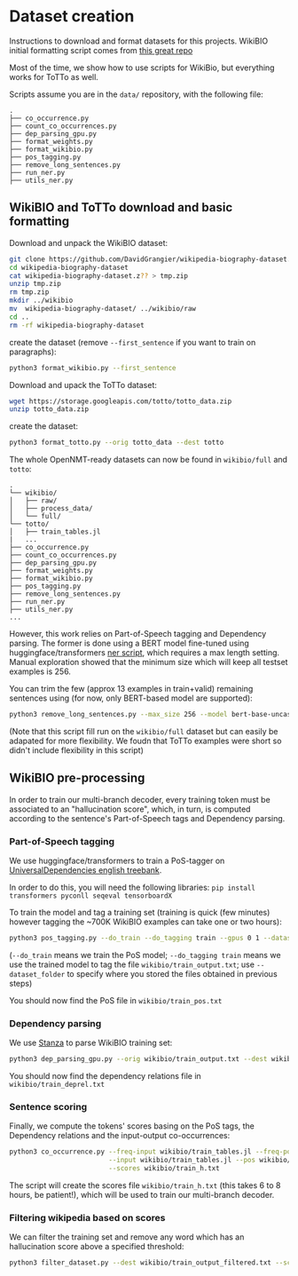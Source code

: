 # Dataset creation

Instructions to download and format datasets for this projects.
WikiBIO initial formatting script comes from [this great repo](https://github.com/tyliupku/wiki2bio/blob/master/preprocess.py)

Most of the time, we show how to use scripts for WikiBio, but everything works for ToTTo as well.

Scripts assume you are in the `data/` repository, with the following file:

```
.
├── co_occurrence.py
├── count_co_occurrences.py
├── dep_parsing_gpu.py
├── format_weights.py
├── format_wikibio.py
├── pos_tagging.py
├── remove_long_sentences.py
├── run_ner.py
├── utils_ner.py        
```

## WikiBIO and ToTTo download and basic formatting

Download and unpack the WikiBIO dataset:

```bash
git clone https://github.com/DavidGrangier/wikipedia-biography-dataset.git
cd wikipedia-biography-dataset
cat wikipedia-biography-dataset.z?? > tmp.zip
unzip tmp.zip
rm tmp.zip
mkdir ../wikibio
mv  wikipedia-biography-dataset/ ../wikibio/raw
cd ..
rm -rf wikipedia-biography-dataset
```

create the dataset (remove `--first_sentence` if you want to train on paragraphs):

```bash
python3 format_wikibio.py --first_sentence
```

Download and upack the ToTTo dataset:
```bash
wget https://storage.googleapis.com/totto/totto_data.zip
unzip totto_data.zip
```

create the dataset:
```bash
python3 format_totto.py --orig totto_data --dest totto
```

The whole OpenNMT-ready datasets can now be found in `wikibio/full` and `totto`:
```
.
└── wikibio/
│   ├── raw/
│   ├── process_data/
│   └── full/
└── totto/
│   ├── train_tables.jl
|   ...
├── co_occurrence.py
├── count_co_occurrences.py
├── dep_parsing_gpu.py
├── format_weights.py
├── format_wikibio.py
├── pos_tagging.py
├── remove_long_sentences.py
├── run_ner.py
├── utils_ner.py
...
```

However, this work relies on Part-of-Speech tagging and Dependency parsing. The former is done using a BERT model
fine-tuned using huggingface/transformers [ner script](https://github.com/huggingface/transformers/tree/master/examples/ner),
which requires a max length setting. Manual exploration showed that the minimum size which will keep all testset
examples is 256.

You can trim the few (approx 13 examples in train+valid) remaining sentences using (for now, only BERT-based model are
supported):

```bash
python3 remove_long_sentences.py --max_size 256 --model bert-base-uncased
```

(Note that this script fill run on the `wikibio/full` dataset but can easily be adapated for more flexibility. We foudn that ToTTo examples were short so didn't include flexibility in this script)


## WikiBIO pre-processing
In order to train our multi-branch decoder, every training token must be associated to an "hallucination score", which,
in turn, is computed according to the sentence's Part-of-Speech tags and Dependency parsing. 

### Part-of-Speech tagging

We use huggingface/transformers to train a PoS-tagger on [UniversalDependencies english treebank](https://github.com/UniversalDependencies/UD_English-ParTUT).

In order to do this, you will need the following libraries: `pip install transformers pyconll seqeval tensorboardX`

To train the model and tag a training set (training is quick (few minutes) however tagging the ~700K
WikiBIO examples can take one or two hours):

```bash
python3 pos_tagging.py --do_train --do_tagging train --gpus 0 1 --dataset_folder wikibio
```

(`--do_train` means we train the PoS model; 
`--do_tagging train` means we use the trained model to tag the file `wikibio/train_output.txt`; 
use `--dataset_folder` to specify where you stored the files obtained in previous steps)

You should now find the PoS file in `wikibio/train_pos.txt`

### Dependency parsing

We use [Stanza](https://stanfordnlp.github.io/stanza/) to parse WikiBIO training set:

```bash
python3 dep_parsing_gpu.py --orig wikibio/train_output.txt --dest wikibio/train_deprel.txt --parser stanza --bsize 64 --format sent
```

You should now find the dependency relations file in `wikibio/train_deprel.txt`

### Sentence scoring

Finally, we compute the tokens' scores basing on the PoS tags, the Dependency relations and the input-output
co-occurrences:

```bash
python3 co_occurrence.py --freq-input wikibio/train_tables.jl --freq-pos wikibio/train_pos.txt --frequencies wikibio/train_freq.pickle \
                         --input wikibio/train_tables.jl --pos wikibio/train_pos.txt --deprel wikibio/train_deprel.txt \
                         --scores wikibio/train_h.txt
```

The script will create the scores file `wikibio/train_h.txt` (this takes 6 to 8 hours, be patient!), which will be used
to train our multi-branch decoder.


### Filtering wikipedia based on scores

We can filter the training set and remove any word which has an hallucination score above a specified threshold:

```bash
python3 filter_dataset.py --dest wikibio/train_output_filtered.txt --scores wikibio/train_h.txt --refs wikibio/train_output.txt --threshold 0 --n_jobs -1
```
